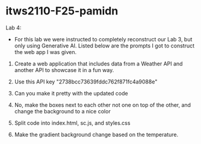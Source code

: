 # itws2110-F25-pamidn
Lab 4:
- For this lab we were instructed to completely reconstruct our Lab 3, but only using Generative AI. Listed below are the prompts I got to construct the web app I was given.

1. Create a web application that includes data from a Weather API and another API to showcase it in a fun way.

2. Use this API key "2738bcc73639fddc762f871fc4a9088e" 

3. Can you make it pretty with the updated code

4. No, make the boxes next to each other not one on top of the other, and change the background to a nice color

5. Split code into index.html, sc.js, and styles.css

6. Make the gradient background change based on the temperature.

